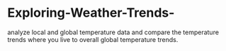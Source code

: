 # Exploring-Weather-Trends-
 analyze local and global temperature data and compare the temperature trends where you live to overall global temperature trends.
